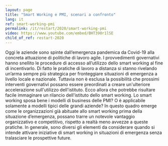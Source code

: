```yaml
---
layout: page
title: "Smart Working e PMI, scenari a confronto"
lang: it
ref: smart-working-pmi
permalink: /it/restart/2020/smart-working-pmi
video: https://www.youtube.com/embed/BHT390r1lSE
child_of_ref: restart-2020
---
```


Oggi le aziende sono spinte dall’emergenza pandemica da Covid-19 alla concreta attuazione di politiche di lavoro agile. I provvedimenti governativi hanno snellito le procedure di accesso all’utilizzo dello smart working al fine di incentivarlo. Di fatto le pratiche di lavoro a distanza si stanno rivelando un’arma sempre più strategica per fronteggiare situazioni di emergenza a livello locale e nazionale. Tuttavia non è esclusa la possibilità che prossimi interventi governativi possano essere preordinati a creare un'ulteriore accelerazione sull'utilizzo dell'istituto. Ecco allora che potrebbe risultare facile immaginare un rilancio dell'istituto dello smart working. Lo smart working sposa bene i modelli di business delle PMI? O è applicabile solamente a modelli tipici delle grandi aziende? In questo quadro emerge come le organizzazioni già abituate allo smart working prima della situazione d’emergenza, possano trarre un notevole vantaggio organizzativo e competitivo, rispetto a realtà meno avvezze a queste pratiche. In generale, sono diversi gli elementi da considerare quando si intende attivare iniziative di smart working in situazioni di emergenza senza tralasciare le prospettive future.
